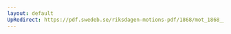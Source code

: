 ```yaml
---
layout: default
UpRedirect: https://pdf.swedeb.se/riksdagen-motions-pdf/1868/mot_1868__ak__00289/mot_1868__ak__00289_001.pdf
---
```

